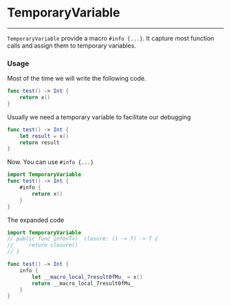 # TemporaryVariable

---

`TemporaryVariable` provide a macro `#info {...}`. It capture most function calls and assign them to temporary variables.

### Usage

Most of the time we will write the following code.

```swift
func test() -> Int {
    return x()
}
```

Usually we need a temporary variable to facilitate our debugging

```swift
func test() -> Int {
    let result = x()
    return result
}
```

Now. You can use `#info {...}`

```swift
import TemporaryVariable
func test() -> Int {
    #info {
        return x()
    }
}
```

The expanded code

```swift
import TemporaryVariable
// public func info<T>(_ closure: () -> T) -> T {
//     return closure()
// }

func test() -> Int {
    info {
        let __macro_local_7result0fMu_ = x()
        return __macro_local_7result0fMu_
    }
}
```
